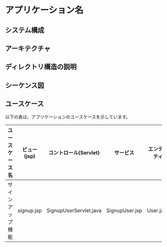 # アプリケーション名

## システム構成

## アーキテクチャ

## ディレクトリ構造の説明

## シーケンス図

## ユースケース
以下の表は、アプリケーションのユースケースを示しています。

| ユースケース名 | ビュー(jsp) | コントロール(Servlet) | サービス | エンティティ | DAO |  
|--------------|------|------|------|------|------|
|サインアップ機能|signup.jsp|SignupUserServlet.java|SignupUser.jsp|User.java|UserDAO.java|
